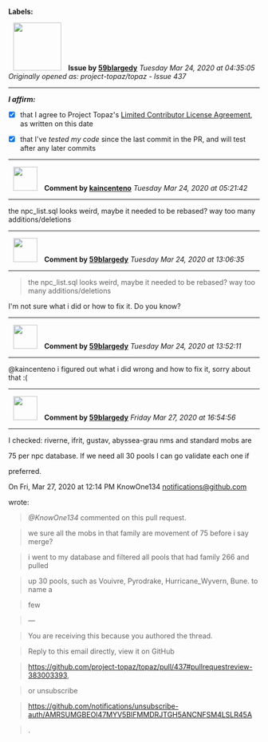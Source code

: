 **Labels:**



<a href="https://github.com/59blargedy"><img src="https://avatars0.githubusercontent.com/u/52636208?v=4" width="96" height="96" hspace="10"></img></a> **Issue by [59blargedy](https://github.com/59blargedy)**
_Tuesday Mar 24, 2020 at 04:35:05_
_Originally opened as: project-topaz/topaz - Issue 437_

----

<!-- place 'x' mark between square [] brackets to affirm: -->
**_I affirm:_**
- [x] that I agree to Project Topaz's [Limited Contributor License Agreement](http://project-topaz.com/blob/release/CONTRIBUTOR_AGREEMENT.md), as written on this date
- [x] that I've _tested my code_ since the last commit in the PR, and will test after any later commits




----
<a href="https://github.com/kaincenteno"><img src="https://avatars3.githubusercontent.com/u/26943220?v=4" width="48" height="48" hspace="10"></img></a> **Comment by [kaincenteno](https://github.com/kaincenteno)**
_Tuesday Mar 24, 2020 at 05:21:42_

----

the npc_list.sql looks weird, maybe it needed to be rebased? way too many additions/deletions


----
<a href="https://github.com/59blargedy"><img src="https://avatars0.githubusercontent.com/u/52636208?v=4" width="48" height="48" hspace="10"></img></a> **Comment by [59blargedy](https://github.com/59blargedy)**
_Tuesday Mar 24, 2020 at 13:06:35_

----

> 
> 
> the npc_list.sql looks weird, maybe it needed to be rebased? way too many additions/deletions

I'm not sure what i did or how to fix it. Do you know?


----
<a href="https://github.com/59blargedy"><img src="https://avatars0.githubusercontent.com/u/52636208?v=4" width="48" height="48" hspace="10"></img></a> **Comment by [59blargedy](https://github.com/59blargedy)**
_Tuesday Mar 24, 2020 at 13:52:11_

----

@kaincenteno i figured out what i did wrong and how to fix it, sorry about that :(


----
<a href="https://github.com/59blargedy"><img src="https://avatars0.githubusercontent.com/u/52636208?v=4" width="48" height="48" hspace="10"></img></a> **Comment by [59blargedy](https://github.com/59blargedy)**
_Friday Mar 27, 2020 at 16:54:56_

----

I checked: riverne, ifrit, gustav, abyssea-grau nms and standard mobs are
75 per npc database. If we need all 30 pools I can go validate each one if
preferred.



On Fri, Mar 27, 2020 at 12:14 PM KnowOne134 <notifications@github.com>
wrote:

> *@KnowOne134* commented on this pull request.
>
> we sure all the mobs in that family are movement of 75 before i say merge?
> i went to my database and filtered all pools that had family 266 and pulled
> up 30 pools, such as Vouivre, Pyrodrake, Hurricane_Wyvern, Bune. to name a
> few
>
> —
> You are receiving this because you authored the thread.
> Reply to this email directly, view it on GitHub
> <https://github.com/project-topaz/topaz/pull/437#pullrequestreview-383003393>,
> or unsubscribe
> <https://github.com/notifications/unsubscribe-auth/AMRSUMGBEOI47MYV5BIFMMDRJTGH5ANCNFSM4LSLR45A>
> .
>

